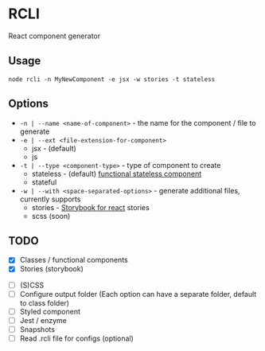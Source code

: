 # RCLI
React component generator

## Usage
`node rcli -n MyNewComponent -e jsx -w stories -t stateless`

## Options
* `-n | --name <name-of-component>` - the name for the component / file to generate
* `-e | --ext <file-extension-for-component>`
  - jsx - (default)
  - js
* `-t | --type <component-type>` - type of component to create
  - stateless - (default) [functional stateless component](https://hackernoon.com/react-stateless-functional-components-nine-wins-you-might-have-overlooked-997b0d933dbc)
  - stateful
* `-w | --with <space-separated-options>` - generate additional files, currently supports
  - stories - [Storybook for react](https://github.com/storybooks/storybook/tree/master/app/react) stories
  - scss (soon)

## TODO
* [x] Classes / functional components
* [x] Stories (storybook)
<!-- * [ ] Forms / redux containers? -->
* [ ] (S)CSS
* [ ] Configure output folder (Each option can have a separate folder, default to class folder)
* [ ] Styled component
* [ ] Jest / enzyme
* [ ] Snapshots
* [ ] Read .rcli file for configs (optional)
